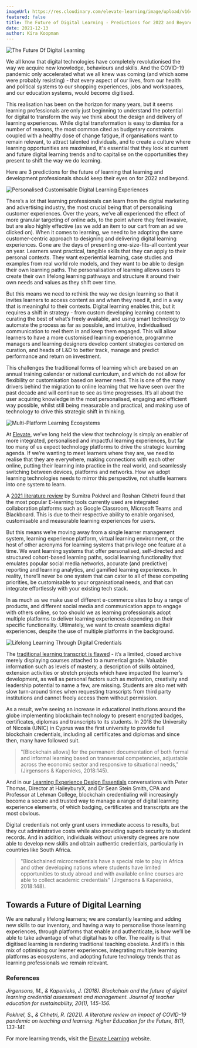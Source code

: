 ```yaml
---
imageUrl: https://res.cloudinary.com/elevate-learning/image/upload/v1643720134/site-assets/insights-cover-22_te64yo.jpg
featured: false
title: The Future of Digital Learning - Predictions for 2022 and Beyond
date: 2021-12-13
author: Kira Koopman
---
```


![The Future Of Digital Learning](./the-future-of-digital-learning.jpg?align=center&height=300&width=600)

We all know that digital technologies have completely revolutionised the way we acquire new knowledge, behaviours and skills. And the COVID-19 pandemic only accelerated what we all knew was coming (and which some were probably resisting) - that every aspect of our lives, from our health and political systems to our shopping experiences, jobs and workspaces, and our education systems, would become digitised.

This realisation has been on the horizon for many years, but it seems learning professionals are only just beginning to understand the potential for digital to transform the way we think about the design and delivery of learning experiences. While digital transformation is easy to dismiss for a number of reasons, the most common cited as budgetary constraints coupled with a healthy dose of change fatigue, if organisations want to remain relevant, to attract talented individuals, and to create a culture where learning opportunities are maximised, it's essential that they look at current and future digital learning trends and to capitalise on the opportunities they present to shift the way we do learning.

Here are 3 predictions for the future of learning that learning and development professionals should keep their eyes on for 2022 and beyond.

![Personalised Customisable Digital Learning Experiences](./personalised-customisable-digital-learning-experiences.png?height=300&width=600)

There’s a lot that learning professionals can learn from the digital marketing and advertising industry, the most crucial being that of personalising customer experiences. Over the years, we’ve all experienced the effect of more granular targeting of online ads, to the point where they feel invasive, but are also highly effective (as we add an item to our cart from an ad we clicked on). When it comes to learning, we need to be adopting the same customer-centric approach to designing and delivering digital learning experiences. Gone are the days of presenting one-size-fits-all content year on year. Learners want practical, tangible skills that they can apply to their personal contexts. They want experiential learning, case studies and examples from real world role models, and they want to be able to design their own learning paths. The personalisation of learning allows users to create their own lifelong learning pathways and structure it around their own needs and values as they shift over time.

But this means we need to rethink the way we design learning so that it invites learners to access content as and when they need it, and in a way that is meaningful to their contexts. Digital learning enables this, but it requires a shift in strategy - from custom developing learning content to curating the best of what’s freely available, and using smart technology to automate the process as far as possible, and intuitive, individualised communication to reel them in and keep them engaged. This will allow learners to have a more customised learning experience, programme managers and learning designers develop content strategies centered on curation, and heads of L&D to better track, manage and predict performance and return on investment.

This challenges the traditional forms of learning which are based on an annual training calendar or national curriculum, and which do not allow for flexibility or customisation based on learner need. This is one of the many drivers behind the migration to online learning that we have seen over the past decade and will continue to see as time progresses. It’s all about the user acquiring knowledge in the most personalised, engaging and efficient way possible, whilst still being measurable and practical, and making use of technology to drive this strategic shift in thinking.

![Multi-Platform Learning Ecosystems](./multi-platform-learning-ecosystems.png?height=300&width=600)

At [Elevate](https://www.elevatelearning.org), we’ve long held the view that technology is simply an enabler of more integrated, personalised and impactful learning experiences, but far too many of us expect technology platforms to drive the strategic learning agenda. If we’re wanting to meet learners where they are, we need to realise that they are everywhere, making connections with each other online, putting their learning into practice in the real world, and seamlessly switching between devices, platforms and networks. How we adopt learning technologies needs to mirror this perspective, not shuttle learners into one system to learn.

A [2021 literature review](https://journals.sagepub.com/doi/full/10.1177/2347631120983481) by Sumitra Pokhrel and Roshan Chhetri found that the most popular E-learning tools currently used are integrated collaboration platforms such as Google Classroom, Microsoft Teams and Blackboard. This is due to their respective ability to enable organised, customisable and measurable learning experiences for users.

But this means we’re moving away from a single learner management system, learning experience platform, virtual learning environment, or the host of other acronyms for learning systems that privilege one feature at a time. We want learning systems that offer personalised, self-directed and structured cohort-based learning paths, social learning functionality that emulates popular social media networks, accurate (and predictive) reporting and learning analytics, and gamified learning experiences. In reality, there’ll never be one system that can cater to all of these competing priorities, be customisable to your organisational needs, and that can integrate effortlessly with your existing tech stack.

In as much as we make use of different e-commerce sites to buy a range of products, and different social media and communication apps to engage with others online, so too should we as learning professionals adopt multiple platforms to deliver learning experiences depending on their specific functionality. Ultimately, we want to create seamless digital experiences, despite the use of multiple platforms in the background.

![Lifelong Learning Through Digital Credentials](./lifelong-learning-through-digital-credentials.png?height=300&width=600)

The [traditional learning transcript is flawed](https://www.researchgate.net/publication/326038406_Blockchain_and_the_Future_of_Digital_Learning_Credential_Assessment_and_Management) - it’s a limited, closed archive merely displaying courses attached to a numerical grade. Valuable information such as levels of mastery, a description of skills obtained, extension activities or stretch projects which have impacted the learner’s development, as well as personal factors such as motivation, creativity and leadership potential to name a few, are missing. Students are also met with slow turn-around times when requesting transcripts from third party institutions and cannot freely access them without permission.

As a result, we’re seeing an increase in educational institutions around the globe implementing blockchain technology to present encrypted badges, certificates, diplomas and transcripts to its students. In 2018 the University of Nicosia (UNIC) in Cyprus was the first university to provide full blockchain credentials, including all certificates and diplomas and since then, many have followed suit.

> "[Blockchain allows] for the permanent documentation of both formal and informal learning based on transversal competencies, adjustable across the economic sector and responsive to situational needs," (Jirgensons & Kapenieks, 2018:145).

And in our [Learning Experience Design Essentials](https://lxd.elevatelearning.org) conversations with Peter Thomas, Director at HaileyburyX, and Dr Sean Stein Smith, CPA and Professor at Lehman College, blockchain credentialing will increasingly become a secure and trusted way to manage a range of digital learning experience elements, of which badging, certificates and transcripts are the most obvious.

Digital credentials not only grant users immediate access to results, but they cut administrative costs while also providing superb security to student records. And in addition, individuals without university degrees are now able to develop new skills and obtain authentic credentials, particularly in countries like South Africa.

> "Blockchained microcredentials have a special role to play in Africa and other developing nations where students have limited opportunities to study abroad and with available online courses are able to collect academic credentials" (Jirgensons & Kapenieks, 2018:148).

## Towards a Future of Digital Learning

We are naturally lifelong learners; we are constantly learning and adding new skills to our inventory, and having a way to personalise those learning experiences, through platforms that enable and authenticate, is how we’ll be able to take advantage of what digital has to offer. The reality is that digitised learning is rendering traditional teaching obsolete. And it’s in this mix of optimising our learner experiences, integrating multiple learning platforms as ecosystems, and adopting future technology trends that as learning professionals we remain relevant.

### References

_Jirgensons, M., & Kapenieks, J. (2018). Blockchain and the future of digital learning credential assessment and management. Journal of teacher education for sustainability, 20(1), 145-156._

_Pokhrel, S., & Chhetri, R. (2021). A literature review on impact of COVID-19 pandemic on teaching and learning. Higher Education for the Future, 8(1), 133-141._

For more learning trends, visit the [Elevate Learning](https://www.elevatelearning.org) website.
